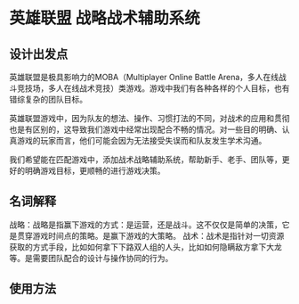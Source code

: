 # 英雄联盟 战略战术辅助系统

## 设计出发点

英雄联盟是极具影响力的MOBA（Multiplayer Online Battle Arena，多人在线战斗竞技场，多人在线战术竞技）类游戏。游戏中我们有各种各样的个人目标，也有错综复杂的团队目标。

英雄联盟游戏中，因为队友的想法、操作、习惯打法的不同，对战术的应用和贯彻也是有区别的，这导致我们游戏中经常出现配合不畅的情况。对一些目的明确、认真游戏的玩家而言，他们可能会因为无法接受失误而和队友发生学术沟通。

我们希望能在匹配游戏中，添加战术战略辅助系统，帮助新手、老手、团队等，更好的明确游戏目标，更顺畅的进行游戏决策。

## 名词解释

战略：战略是指赢下游戏的方式：是运营，还是战斗。这不仅仅是简单的决策，它是贯穿游戏时间点的策略。是赢下游戏的大策略。
战术：战术是指针对一切资源获取的方式手段，比如如何拿下下路双人组的人头，比如如何隐瞒敌方拿下大龙等。是需要团队配合的设计与操作协同的行为。

## 使用方法